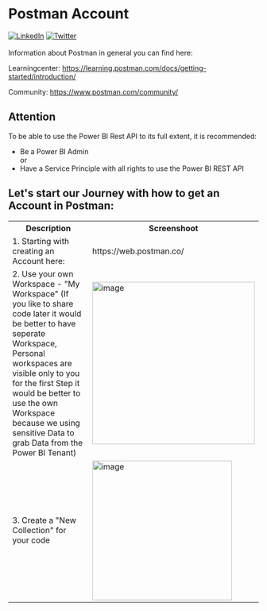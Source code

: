 # Postman Account

[![LinkedIn](https://img.shields.io/badge/linkedin-%230077B5.svg?style=for-the-badge&logo=linkedin&logoColor=white)](https://www.linkedin.com/in/k-borchert/) [![Twitter](https://img.shields.io/badge/twitter-%231DA1F2.svg?style=for-the-badge&logo=Twitter&logoColor=white)](https://twitter.com/Mirrortears)
<br>
</br>
Information about Postman in general you can find here: <p>
Learningcenter: https://learning.postman.com/docs/getting-started/introduction/ <p>
Community: https://www.postman.com/community/<p>

## Attention
 To be able to use the Power BI Rest API to its full extent, it is recommended:
- Be a Power BI Admin <br>
or<br>
- Have a Service Principle with all rights to use the Power BI REST API

## Let's start our Journey with how to get an Account in Postman:

<table>
  <tr>
    <th>Description  </th>
    <th>Screenshoot</th>
  </tr>
  
  <tr>
    <td>1. Starting with creating an Account here:</td>
    <td>https://web.postman.co/</td>
  </tr>
       
  <tr>  
  <td>2. Use your own Workspace - "My Workspace" (If you like to share code later it would be better to have seperate Workspace, Personal workspaces are visible only to you for the first Step it would be better to use the own Workspace because we using sensitive Data to grab Data from the Power BI Tenant)</td>
    <td><img width="327" alt="image" src="https://user-images.githubusercontent.com/63601923/181059997-5cf71a77-4560-4b4c-b845-9c34c69e4380.png"></td>
 </tr>

  <tr>  
  <td>3. Create a "New Collection" for your code</td>
    <td><img width="281" alt="image" src="https://user-images.githubusercontent.com/63601923/181060159-6add9b4d-a00d-4877-ab23-25cf92b0046b.png"></td>
 </tr>
     
  </table>

